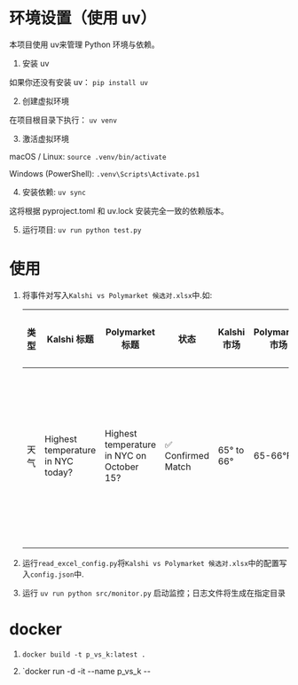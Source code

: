 # 环境设置（使用 uv）

本项目使用 uv来管理 Python 环境与依赖。

1. 安装 uv

如果你还没有安装 uv： `pip install uv`

2. 创建虚拟环境

在项目根目录下执行： `uv venv`

3. 激活虚拟环境

macOS / Linux: `source .venv/bin/activate`

Windows (PowerShell): `.venv\Scripts\Activate.ps1`

4. 安装依赖: `uv sync`

这将根据 pyproject.toml 和 uv.lock 安装完全一致的依赖版本。

5. 运行项目: `uv run python test.py`

# 使用
1. 将事件对写入`Kalshi vs Polymarket 候选对.xlsx`中.如:

    | 类型 | Kalshi 标题                       | Polymarket 标题                            | 状态              | Kalshi 市场 | Polymarket 市场 | Kalshi URL                                                   | Polymarket URL                                               | 验证备注                        |
    | ---- | --------------------------------- | ------------------------------------------ | ----------------- | ----------- | --------------- | ------------------------------------------------------------ | ------------------------------------------------------------ | ------------------------------- |
    | 天气 | Highest temperature in NYC today? | Highest temperature in NYC on  October 15? | ✅ Confirmed Match | 65° to 66°  | 65-66°F         | https://kalshi.com/markets/kxhighny/highest-temperature-in-nyc/kxhighny-25oct15 | https://polymarket.com/event/highest-temperature-in-nyc-on-october-15?tid=1760517554638 | 结算源不一致     截止时间不一致 |
    |      |                                   |                                            |                   |             |                 |                                                              |                                                              |                                 |



2. 运行`read_excel_config.py`将`Kalshi vs Polymarket 候选对.xlsx`中的配置写入`config.json`中.

3. 运行 `uv run python src/monitor.py` 启动监控；日志文件将生成在指定目录

# docker

1. `docker build -t p_vs_k:latest .`

2. `docker run -d -it --name p_vs_k --